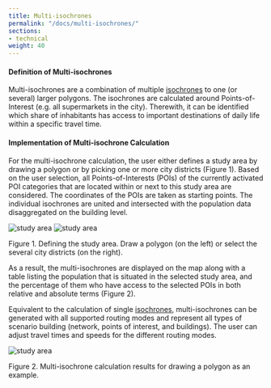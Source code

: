 ```yaml
---
title: Multi-isochrones   
permalink: "/docs/multi-isochrones/"
sections:
- technical
weight: 40
---
```

#### Definition of Multi-isochrones

Multi-isochrones are a combination of multiple [isochrones](/docs/alphashape/ "Documentation on isochrones") to one (or several) larger polygons. The isochrones are calculated around Points-of-Interest (e.g. all supermarkets in the city). Therewith, it can be identified which share of inhabitants has access to important destinations of daily life within a specific travel time. 

#### Implementation of Multi-isochrone Calculation

For the multi-isochrone calculation, the user either defines a study area by drawing a polygon or by picking one or more city districts (Figure 1). Based on the user selection, all Points-of-Interests (POIs) of the currently activated POI categories that are located within or next to this study area are considered. The coordinates of the POIs are taken as starting points. The individual isochrones are united and intersected with the population data disaggregated on the building level. 

<img src="\images\docs\technical_documentation\multi-isochrones\multi-isochrone_1_en.webp" alt="study area" 
style="max-height:300px;"/>
<img src="\images\docs\technical_documentation\multi-isochrones\multi-isochrone_2_en.webp" alt="study area" 
style="max-height:300px;"/>

Figure 1. Defining  the study area. Draw a polygon (on the left) or select the several city districts (on the right).
   
 As a result, the multi-isochrones are displayed on the map along with a table listing the population that is situated in the selected study area, and the percentage of them who have access to the selected POIs in both relative and absolute terms (Figure 2).

Equivalent to the calculation of single [isochrones](/docs/alphashape/ "Documentation on isochrones"), multi-isochrones can be generated with all supported routing modes and represent all types of scenario building (network, points of interest, and buildings). The user can adjust travel times and speeds for the different routing modes.

<img src="\images\docs\technical_documentation\multi-isochrones\multi-isochrone_3_en.webp" alt="study area" style="max-height:350px;"/>

Figure 2. Multi-isochrone calculation results for drawing a polygon as an example.